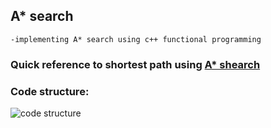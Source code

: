  ## A* search
	-implementing A* search using c++ functional programming 
 ### Quick reference to shortest path using [A* shearch](https://www.geeksforgeeks.org/a-search-algorithm/)
  
 ### Code structure:
![code structure](https://github.com/Abdelbary/cpp_learning_projects/blob/master/udacity%20C++%20nanoDegree/A-star%20search/a-star-code-structure.png?raw=true)
